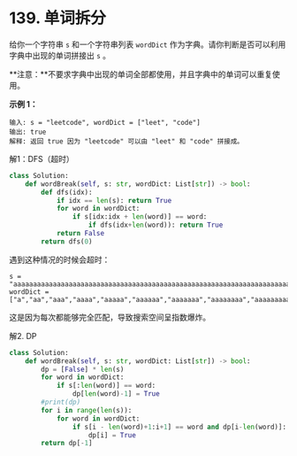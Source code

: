 # 139. 单词拆分

给你一个字符串 `s` 和一个字符串列表 `wordDict` 作为字典。请你判断是否可以利用字典中出现的单词拼接出 `s` 。

**注意：**不要求字典中出现的单词全部都使用，并且字典中的单词可以重复使用。

**示例 1：**

```
输入: s = "leetcode", wordDict = ["leet", "code"]
输出: true
解释: 返回 true 因为 "leetcode" 可以由 "leet" 和 "code" 拼接成。
```

解1：DFS（超时）

```python
class Solution:
    def wordBreak(self, s: str, wordDict: List[str]) -> bool:
        def dfs(idx):
            if idx == len(s): return True
            for word in wordDict:
                if s[idx:idx + len(word)] == word:
                    if dfs(idx+len(word)): return True
            return False
        return dfs(0)
```

遇到这种情况的时候会超时：

```
s = "aaaaaaaaaaaaaaaaaaaaaaaaaaaaaaaaaaaaaaaaaaaaaaaaaaaaaaaaaaaaaaaaaaaaaaaaaaaaaaaaaaaaaaaaaaaaaaaaaaaaaaaaaaaaaaaaaaaaaaaaaaaaaaaaaaaaaaaaaaaaaaaaaaaaaab"
wordDict =
["a","aa","aaa","aaaa","aaaaa","aaaaaa","aaaaaaa","aaaaaaaa","aaaaaaaaa","aaaaaaaaaa"]
```

这是因为每次都能够完全匹配，导致搜索空间呈指数爆炸。



解2. DP

```python
class Solution:
    def wordBreak(self, s: str, wordDict: List[str]) -> bool:
        dp = [False] * len(s)
        for word in wordDict:
            if s[:len(word)] == word:
                dp[len(word)-1] = True
        #print(dp)
        for i in range(len(s)):
            for word in wordDict:
                if s[i - len(word)+1:i+1] == word and dp[i-len(word)]:
                    dp[i] = True
        return dp[-1]
```

